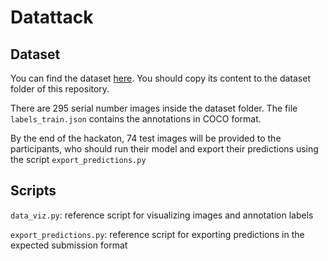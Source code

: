 # Datattack

## Dataset
You can find the dataset [here](https://drive.google.com/drive/folders/1ZyWpCiTUPMbSkMmzSgxD63mhaD7n_6kI?usp=sharing). You should copy its content to the dataset folder of this repository.

There are 295 serial number images inside the dataset folder. The file `labels_train.json` contains the annotations in COCO format.

By the end of the hackaton, 74 test images will be provided to the participants, who should run their model and export their predictions 
using the script `export_predictions.py`

## Scripts

`data_viz.py`: reference script for visualizing images and annotation labels

`export_predictions.py`: reference script for exporting predictions in the expected submission format
